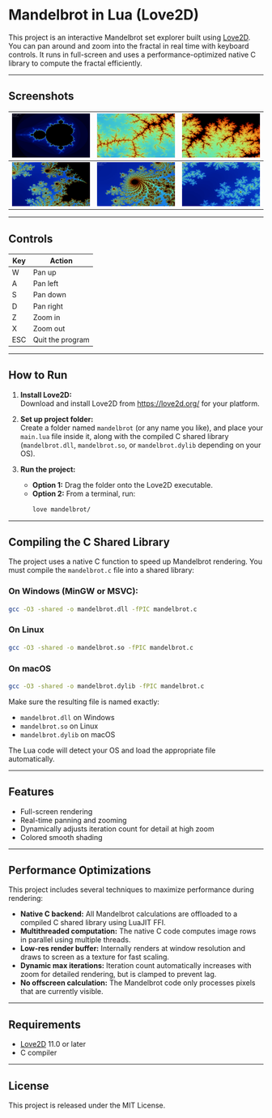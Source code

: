 # Mandelbrot in Lua (Love2D)

This project is an interactive Mandelbrot set explorer built using [Love2D](https://love2d.org/).  
You can pan around and zoom into the fractal in real time with keyboard controls. It runs in full-screen and uses a performance-optimized native C library to compute the fractal efficiently.

---

## Screenshots

| ![screenshot_1](assets/screenshot_1.png) | ![screenshot_2](assets/screenshot_2.png) | ![screenshot_3](assets/screenshot_3.png) |
|------------------------------------------|------------------------------------------|------------------------------------------|
| ![screenshot_4](assets/screenshot_4.png) | ![screenshot_5](assets/screenshot_5.png) | ![screenshot_6](assets/screenshot_6.png) |

---

## Controls

| Key | Action           |
|-----|------------------|
| W   | Pan up           |
| A   | Pan left         |
| S   | Pan down         |
| D   | Pan right        |
| Z   | Zoom in          |
| X   | Zoom out         |
| ESC | Quit the program |

---

## How to Run

1. **Install Love2D:**  
   Download and install Love2D from https://love2d.org/ for your platform.

2. **Set up project folder:**  
   Create a folder named `mandelbrot` (or any name you like), and place your `main.lua` file inside it, along with the compiled C shared library (`mandelbrot.dll`, `mandelbrot.so`, or `mandelbrot.dylib` depending on your OS).

3. **Run the project:**  
   - **Option 1:** Drag the folder onto the Love2D executable.
   - **Option 2:** From a terminal, run:
     ```sh
     love mandelbrot/
     ```

---

## Compiling the C Shared Library

The project uses a native C function to speed up Mandelbrot rendering. You must compile the `mandelbrot.c` file into a shared library:

### On Windows (MinGW or MSVC):

```sh
gcc -O3 -shared -o mandelbrot.dll -fPIC mandelbrot.c
```

### On Linux

```sh
gcc -O3 -shared -o mandelbrot.so -fPIC mandelbrot.c
```

### On macOS

```sh
gcc -O3 -shared -o mandelbrot.dylib -fPIC mandelbrot.c
```

Make sure the resulting file is named exactly:

- `mandelbrot.dll` on Windows
- `mandelbrot.so` on Linux
- `mandelbrot.dylib` on macOS

The Lua code will detect your OS and load the appropriate file automatically.

---

## Features

- Full-screen rendering
- Real-time panning and zooming
- Dynamically adjusts iteration count for detail at high zoom
- Colored smooth shading

---

## Performance Optimizations

This project includes several techniques to maximize performance during rendering:

- **Native C backend:** All Mandelbrot calculations are offloaded to a compiled C shared library using LuaJIT FFI.
- **Multithreaded computation:** The native C code computes image rows in parallel using multiple threads.
- **Low-res render buffer:** Internally renders at window resolution and draws to screen as a texture for fast scaling.
- **Dynamic max iterations:** Iteration count automatically increases with zoom for detailed rendering, but is clamped to prevent lag.
- **No offscreen calculation:** The Mandelbrot code only processes pixels that are currently visible.

---

## Requirements

- [Love2D](https://love2d.org/) 11.0 or later
- C compiler

---

## License

This project is released under the MIT License.
